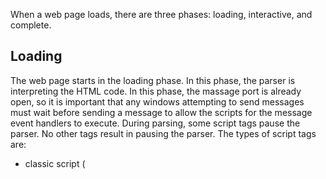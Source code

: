 When a web page loads, there are three phases: loading, interactive, and complete.

## Loading
The web page starts in the loading phase. In this phase, the parser is interpreting the HTML code. In this phase, the massage port is already open, so it is important that any windows attempting to send messages must wait before sending a message to allow the scripts for the message event handlers to execute. During parsing, some script tags pause the parser. No other tags result in pausing the parser. The types of script tags are:
- classic script (<script>)
- classic deferred script (<script defer>)
- classic async script (<script async>)
- module (deferred) script (<script type="module">)
- module async script (<script type="module" async>)

For any script, the code must be fetched and executed. If the script is inline, then it is already fetched as part of fetching the HTML. Therefore, for inline scripts, this fetch step is skipped. For non-inline classic scripts with no qualifiers, the parser pauses while the script is fetched. For all other types of non-inline scripts, the parser continues to run while the module is fetched.

For async scripts and classic scripts with no qualifiers, the script is executed immediately after it is fetched, regardless of whether the parser has finished or not. For deferred scripts, the script is executed once the parser is finished. These behaviors are the same regardless of whether the script is provided inline or in another file.

Every script tag gets evaluated in the order in which it occurs.

If a script executed before the parser finishes, the DOM will only have the nodes that the parser has parsed up to that point.

## Interactive
Once the parser finishes, the web page is in the interactive phase. At this point, document#readyStateChange fires with document.readyState === "interactive", immediately followed by document#DOMContentLoaded firing. All scripts that did not execute in the loading phase execute is in this phase.

## Complete
Once all scripts have been executed and all resources have been loaded, the web page is in the complete phase. At this point, the window#load event fires. I recommend using this event to signal the window is ready to receive messages.

Note that this phase does not wait for all promises to resolve. This means that code after an await statement may still execute after all scripts have been executed.
